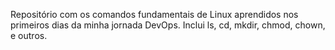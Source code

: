 Repositório com os comandos fundamentais de Linux aprendidos nos primeiros dias da minha jornada DevOps. Inclui ls, cd, mkdir, chmod, chown, e outros.

